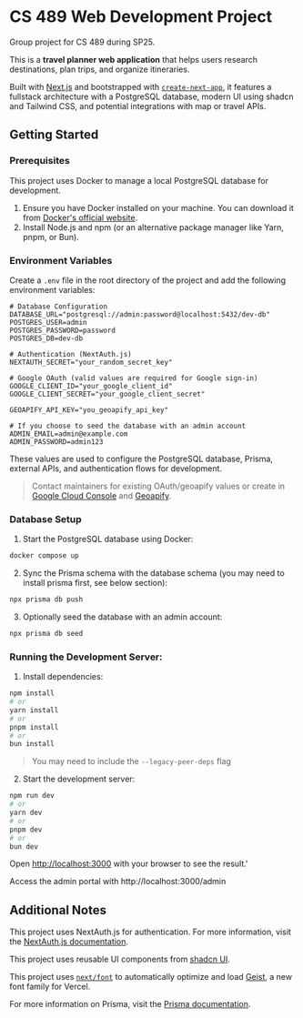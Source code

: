 # CS 489 Web Development Project

Group project for CS 489 during SP25.

This is a **travel planner web application** that helps users research destinations, plan trips, and organize itineraries.

Built with [Next.js](https://nextjs.org) and bootstrapped with [`create-next-app`](https://nextjs.org/docs/app/api-reference/cli/create-next-app), it features a fullstack architecture with a PostgreSQL database, modern UI using shadcn and Tailwind CSS, and potential integrations with map or travel APIs.

## Getting Started

### Prerequisites
This project uses Docker to manage a local PostgreSQL database for development.

1. Ensure you have Docker installed on your machine. You can download it from [Docker's official website](https://www.docker.com/).
2. Install Node.js and npm (or an alternative package manager like Yarn, pnpm, or Bun).

### Environment Variables

Create a `.env` file in the root directory of the project and add the following environment variables:

```properties
# Database Configuration
DATABASE_URL="postgresql://admin:password@localhost:5432/dev-db"
POSTGRES_USER=admin
POSTGRES_PASSWORD=password
POSTGRES_DB=dev-db

# Authentication (NextAuth.js)
NEXTAUTH_SECRET="your_random_secret_key"

# Google OAuth (valid values are required for Google sign-in)
GOOGLE_CLIENT_ID="your_google_client_id"
GOOGLE_CLIENT_SECRET="your_google_client_secret"

GEOAPIFY_API_KEY="you_geoapify_api_key"

# If you choose to seed the database with an admin account
ADMIN_EMAIL=admin@example.com
ADMIN_PASSWORD=admin123
```

These values are used to configure the PostgreSQL database, Prisma, external APIs, and authentication flows for development.

> Contact maintainers for existing OAuth/geoapify values or create in [Google Cloud Console](https://console.cloud.google.com/) and [Geoapify](https://www.geoapify.com/get-started-with-maps-api/).

### Database Setup
1. Start the PostgreSQL database using Docker:
```bash
docker compose up
```
2. Sync the Prisma schema with the database schema (you may need to install prisma first, see below section):
```bash
npx prisma db push
```
3. Optionally seed the database with an admin account:
```bash
npx prisma db seed
```

### Running the Development Server:
1. Install dependencies:
```bash
npm install
# or
yarn install
# or
pnpm install
# or
bun install
```
> You may need to include the `--legacy-peer-deps` flag
2. Start the development server:
```bash
npm run dev
# or
yarn dev
# or
pnpm dev
# or
bun dev
```

Open [http://localhost:3000](http://localhost:3000) with your browser to see the result.'

Access the admin portal with http://localhost:3000/admin

## Additional Notes

This project uses NextAuth.js for authentication. For more information, visit the [NextAuth.js documentation](https://next-auth.js.org/).

This project uses reusable UI components from [shadcn UI](https://ui.shadcn.com/).

This project uses [`next/font`](https://nextjs.org/docs/app/building-your-application/optimizing/fonts) to automatically optimize and load [Geist](https://vercel.com/font), a new font family for Vercel.

For more information on Prisma, visit the [Prisma documentation](https://www.prisma.io/docs/).
